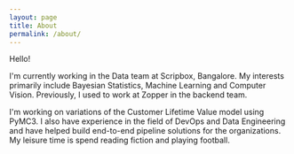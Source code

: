 ```yaml
---
layout: page
title: About
permalink: /about/
---
```


Hello!

I'm currently working in the Data team at Scripbox, Bangalore. My interests primarily include Bayesian Statistics, Machine Learning and Computer Vision. Previously, I used to work at Zopper in the backend team.

I'm working on variations of the Customer Lifetime Value model using PyMC3. I also have experience in the field of DevOps and Data Engineering and have helped build end-to-end pipeline solutions for the organizations. My leisure time is spend reading fiction and playing football.

